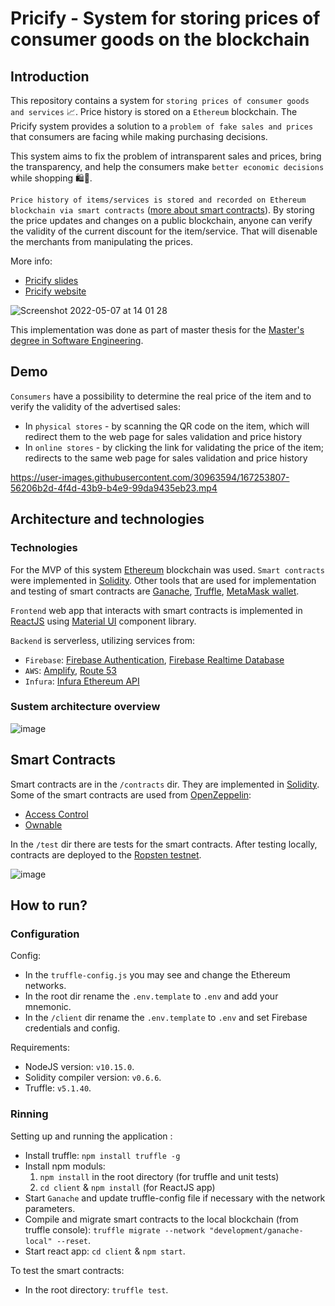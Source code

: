 # Pricify - System for storing prices of consumer goods on the blockchain

## Introduction

This repository contains a system for `storing prices of consumer goods and services` 📈. Price history is stored on a `Ethereum` blockchain.
The Pricify system provides a solution to a `problem of fake sales and prices` that consumers are facing while making purchasing decisions.

This system aims to fix the problem of intransparent sales and prices, bring the transparency, and help the consumers make `better economic decisions` while shopping 🛍️🛒.

`Price history of items/services is stored and recorded on Ethereum blockchain via smart contracts` ([more about smart contracts](#smart-contracts)). By storing the price updates and changes
on a public blockchain, anyone can verify the validity of the current discount for the item/service. That will disenable the merchants from manipulating the prices.


More info:
- [Pricify slides](https://github.com/krivi95/pricify/files/8645068/Pricify.system.slides.pdf)
- [Pricify website](https://www.pricify.me/)

![Screenshot 2022-05-07 at 14 01 28](https://user-images.githubusercontent.com/30963594/167253443-11b56f16-9056-476b-8b9d-f976ed8f8a7a.png)

This implementation was done as part of master thesis for the [Master's degree in Software Engineering](https://www.etf.bg.ac.rs/en/studies/master-studies/electrical-and-computer-engineering-2019/software-engineering#gsc.tab=0).

## Demo

`Consumers` have a possibility to determine the real price of the item and to verify the validity of the advertised sales:
- In `physical stores` - by scanning the QR code on the item, which will redirect them to the web page for sales validation and price history
- In `online stores` - by clicking the link for validating the price of the item; redirects to the same web page for sales validation and price history


https://user-images.githubusercontent.com/30963594/167253807-56206b2d-4f4d-43b9-b4e9-99da9435eb23.mp4



## Architecture and technologies

### Technologies

For the MVP of this system [Ethereum](https://ethereum.org/en/) blockchain was used. `Smart contracts` were implemented in [Solidity](https://docs.soliditylang.org/en/v0.8.13/). Other tools that are used for implementation and testing of smart contracts are [Ganache](https://trufflesuite.com/ganache/), [Truffle](https://trufflesuite.com/truffle/), [MetaMask wallet](https://metamask.io/). 

`Frontend` web app that interacts with smart contracts is implemented in [ReactJS](https://reactjs.org/) using [Material UI](https://mui.com/) component library.

`Backend` is serverless, utilizing services from:
- `Firebase`: [Firebase Authentication](https://firebase.google.com/products/auth?gclid=Cj0KCQjwsdiTBhD5ARIsAIpW8CKLuiPUL4VLpYAYCMZJIW8tuymDIY3q0PLva-4ebC06kmlBfG6SoEwaAlWiEALw_wcB&gclsrc=aw.ds), [Firebase Realtime Database](https://firebase.google.com/products/realtime-database?gclid=Cj0KCQjwsdiTBhD5ARIsAIpW8CICYYfUKYzdLaeKW4tC6KhUWcOpib9Uv-eLdfm-a9VeGy45salhi8AaAjybEALw_wcB&gclsrc=aw.ds)
- `AWS`: [Amplify](https://aws.amazon.com/amplify/), [Route 53](https://aws.amazon.com/route53/)
- `Infura`: [Infura Ethereum API](https://infura.io/product/ethereum)

### Sustem architecture overview
![image](https://user-images.githubusercontent.com/30963594/167254897-2a57ec05-23f9-4f6d-8479-dfefcccf927d.png)


## Smart Contracts

Smart contracts are in the `/contracts` dir. They are implemented in [Solidity](https://docs.soliditylang.org/en/v0.8.13/). Some of the smart contracts are used from [OpenZeppelin](https://openzeppelin.com/):
- [Access Control](https://docs.openzeppelin.com/contracts/4.x/access-control)
- [Ownable](https://docs.openzeppelin.com/contracts/2.x/api/ownership#Ownable)

In the `/test` dir there are tests for the smart contracts. After testing locally, contracts are deployed to the [Ropsten testnet](https://ropsten.etherscan.io/).

![image](https://user-images.githubusercontent.com/30963594/167254919-611c265d-4472-4b80-b4c4-467b8083d455.png)


## How to run?

### Configuration

Config:
- In the `truffle-config.js` you may see and change the Ethereum networks.
- In the root dir rename the `.env.template` to `.env` and add your mnemonic.
- In the `/client` dir rename the `.env.template` to `.env` and set Firebase credentials and config.

Requirements: 
- NodeJS version: `v10.15.0`.  
- Solidity compiler version: `v0.6.6`.  
- Truffle: `v5.1.40`.

### Rinning

Setting up and running the application :
- Install truffle:  `npm install truffle -g`
- Install npm moduls: 
  1. `npm install` in the root directory (for truffle and unit tests)
  2. `cd client` & `npm install` (for ReactJS app)
- Start `Ganache` and update truffle-config file if necessary with the network parameters.
- Compile and migrate smart contracts to the local blockchain (from truffle console): `truffle migrate --network "development/ganache-local" --reset`.
- Start react app: `cd client` & `npm start`.

To test the smart contracts:
- In the root directory: `truffle test`.
